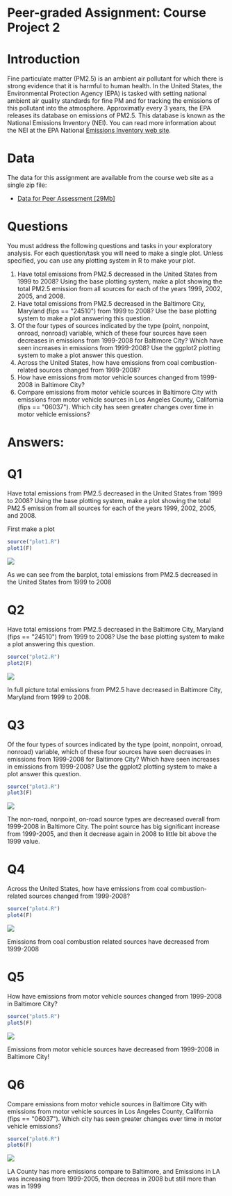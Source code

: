 Peer-graded Assignment: Course Project 2
========================================

Introduction
============

Fine particulate matter (PM2.5) is an ambient air pollutant for which there is strong evidence that it is harmful to human health. In the United States, the Environmental Protection Agency (EPA) is tasked with setting national ambient air quality standards for fine PM and for tracking the emissions of this pollutant into the atmosphere. Approximatly every 3 years, the EPA releases its database on emissions of PM2.5. This database is known as the National Emissions Inventory (NEI). You can read more information about the NEI at the EPA National [Emissions Inventory web site](http://www.epa.gov/ttn/chief/eiinformation.html).

Data
====

The data for this assignment are available from the course web site as a single zip file:

-   [Data for Peer Assessment \[29Mb\]](https://d396qusza40orc.cloudfront.net/exdata%2Fdata%2FNEI_data.zip)

Questions
=========

You must address the following questions and tasks in your exploratory analysis. For each question/task you will need to make a single plot. Unless specified, you can use any plotting system in R to make your plot.

1.  Have total emissions from PM2.5 decreased in the United States from 1999 to 2008? Using the base plotting system, make a plot showing the total PM2.5 emission from all sources for each of the years 1999, 2002, 2005, and 2008.
2.  Have total emissions from PM2.5 decreased in the Baltimore City, Maryland (fips == "24510") from 1999 to 2008? Use the base plotting system to make a plot answering this question.
3.  Of the four types of sources indicated by the type (point, nonpoint, onroad, nonroad) variable, which of these four sources have seen decreases in emissions from 1999-2008 for Baltimore City? Which have seen increases in emissions from 1999-2008? Use the ggplot2 plotting system to make a plot answer this question.
4.  Across the United States, how have emissions from coal combustion-related sources changed from 1999-2008?
5.  How have emissions from motor vehicle sources changed from 1999-2008 in Baltimore City?
6.  Compare emissions from motor vehicle sources in Baltimore City with emissions from motor vehicle sources in Los Angeles County, California (fips == "06037"). Which city has seen greater changes over time in motor vehicle emissions?

Answers:
========

Q1
==

Have total emissions from PM2.5 decreased in the United States from 1999 to 2008? Using the base plotting system, make a plot showing the total PM2.5 emission from all sources for each of the years 1999, 2002, 2005, and 2008.

First make a plot

``` r
source("plot1.R")
plot1(F)
```

![](README_files/figure-markdown_github/unnamed-chunk-1-1.png)

As we can see from the barplot, total emissions from PM2.5 decreased in the United States from 1999 to 2008

Q2
==

Have total emissions from PM2.5 decreased in the Baltimore City, Maryland (fips == "24510") from 1999 to 2008? Use the base plotting system to make a plot answering this question.

``` r
source("plot2.R")
plot2(F)
```

![](README_files/figure-markdown_github/unnamed-chunk-2-1.png)

In full picture total emissions from PM2.5 have decreased in Baltimore City, Maryland from 1999 to 2008.

Q3
==

Of the four types of sources indicated by the type (point, nonpoint, onroad, nonroad) variable, which of these four sources have seen decreases in emissions from 1999-2008 for Baltimore City? Which have seen increases in emissions from 1999-2008? Use the ggplot2 plotting system to make a plot answer this question.

``` r
source("plot3.R")
plot3(F)
```

![](README_files/figure-markdown_github/unnamed-chunk-3-1.png)

The non-road, nonpoint, on-road source types are decreased overall from 1999-2008 in Baltimore City. The point source has big significant increase from 1999-2005, and then it decrease again in 2008 to little bit above the 1999 value.

Q4
==

Across the United States, how have emissions from coal combustion-related sources changed from 1999-2008?

``` r
source("plot4.R")
plot4(F)
```

![](README_files/figure-markdown_github/unnamed-chunk-4-1.png)

Emissions from coal combustion related sources have decreased from 1999-2008

Q5
==

How have emissions from motor vehicle sources changed from 1999-2008 in Baltimore City?

``` r
source("plot5.R")
plot5(F)
```

![](README_files/figure-markdown_github/unnamed-chunk-5-1.png)

Emissions from motor vehicle sources have decreased from 1999-2008 in Baltimore City!

Q6
==

Compare emissions from motor vehicle sources in Baltimore City with emissions from motor vehicle sources in Los Angeles County, California (fips == "06037"). Which city has seen greater changes over time in motor vehicle emissions?

``` r
source("plot6.R")
plot6(F)
```

![](README_files/figure-markdown_github/unnamed-chunk-6-1.png)

LA County has more emissions compare to Baltimore, and Emissions in LA was increasing from 1999-2005, then decreas in 2008 but still more than was in 1999